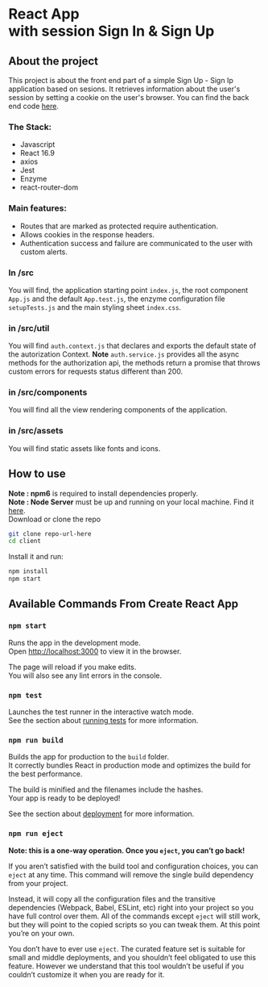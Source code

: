 <MainGrid>

<HeaderTitle>
  
# React App <br/> with session Sign In & Sign Up
<TitleAction href="https://github.com/stefanosAgelastos/localSessionAuthwithJest/tree/master/client" label="Go to github repo" />
  
<TitleAction href="" disabled label="See the demo" />
</HeaderTitle>

<InfoGrid>

<InfoPaper>

## About the project
This project is about the front end part of a simple Sign Up - Sign Ip application based on sesions. It retrieves information about the user's session by setting a cookie on the user's browser. You can find the back end code [here](https://www.stefworks.ml/projects/auth-session-node).

</InfoPaper>

<InfoPaper>
<MyChip label="Javascript"/>
<MyChip label="React 16.9"/>
<MyChip label="react-router-dom"/>
<MyChip label="axios"/>
</InfoPaper>

</InfoGrid>

<PanelGrid>
<Panel id="1" heading="What?" secondaryHeading="About the technologies I used" >

### The Stack:
- Javascript
- React 16.9
- axios
- Jest
- Enzyme
- react-router-dom
</Panel>

<Panel id="2" heading="What for?" secondaryHeading="About the functionality" >

### Main features:

- Routes that are marked as protected require authentication.
- Allows cookies in the response headers.
- Authentication success and failure are communicated to the user with custom alerts.
</Panel>

<Panel id="3" heading="For Devs" secondaryHeading="About the project structure" >

### In /src

You will find, the application starting point `index.js`, the root component `App.js` and the default `App.test.js`, the enzyme configuration file `setupTests.js` and the main styling sheet `index.css`.

### in /src/util

You will find `auth.context.js` that declares and exports the default state of the autorization Context. 
**Note** `auth.service.js` provides all the async methods for the authorization api, the methods return a promise that throws custom errors for requests status different than 200.

### in /src/components

You will find all the view rendering components of the application. 

### in /src/assets

You will find static assets like fonts and icons.

</Panel>

<Panel id="4" heading="For Devs" secondaryHeading="Clone and install" >

## How to use

**Note : npm6** is required to install dependencies properly. <br/>
**Note : Node Server** must be up and running on your local machine. Find it [here](https://github.com/stefanosAgelastos/localSessionAuthwithJest/tree/master/server). <br/>
Download or clone the repo

```sh
git clone repo-url-here
cd client
```

Install it and run:

```sh
npm install
npm start
```  

</Panel>

<Panel id="5" heading="For Devs" secondaryHeading="NPM scripts" >

## Available Commands From Create React App

### `npm start`

Runs the app in the development mode.<br>
Open [http://localhost:3000](http://localhost:3000) to view it in the browser.

The page will reload if you make edits.<br>
You will also see any lint errors in the console.

### `npm test`

Launches the test runner in the interactive watch mode.<br>
See the section about [running tests](#running-tests) for more information.

### `npm run build`

Builds the app for production to the `build` folder.<br>
It correctly bundles React in production mode and optimizes the build for the best performance.

The build is minified and the filenames include the hashes.<br>
Your app is ready to be deployed!

See the section about [deployment](#deployment) for more information.

### `npm run eject`

**Note: this is a one-way operation. Once you `eject`, you can’t go back!**

If you aren’t satisfied with the build tool and configuration choices, you can `eject` at any time. This command will remove the single build dependency from your project.

Instead, it will copy all the configuration files and the transitive dependencies (Webpack, Babel, ESLint, etc) right into your project so you have full control over them. All of the commands except `eject` will still work, but they will point to the copied scripts so you can tweak them. At this point you’re on your own.

You don’t have to ever use `eject`. The curated feature set is suitable for small and middle deployments, and you shouldn’t feel obligated to use this feature. However we understand that this tool wouldn’t be useful if you couldn’t customize it when you are ready for it.


</Panel>

</PanelGrid>


</MainGrid>
